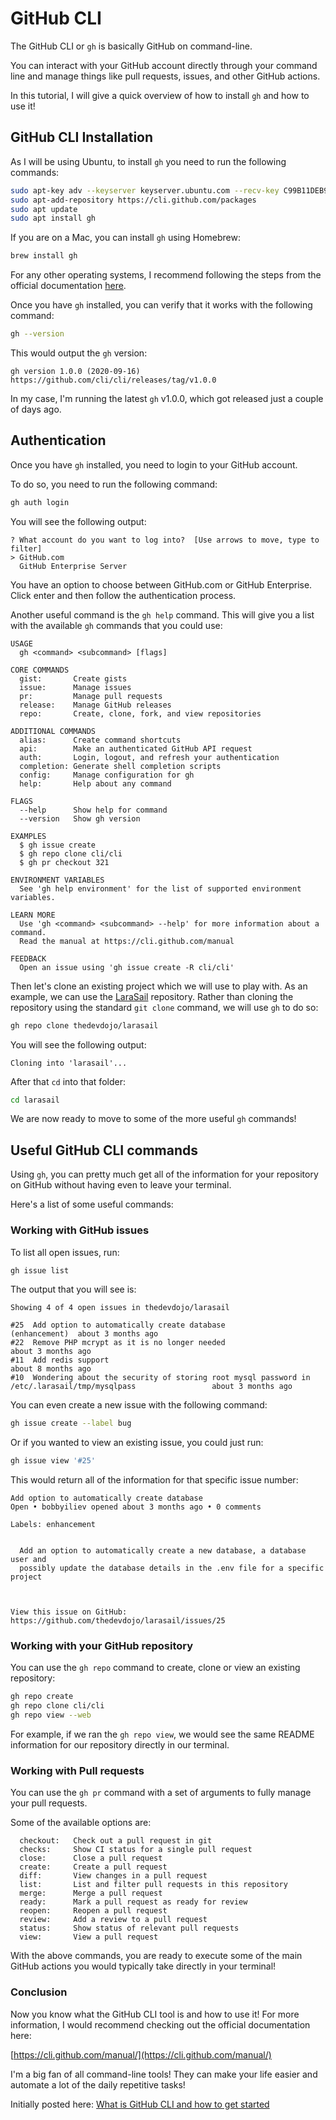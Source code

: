 # GitHub CLI

The GitHub CLI or `gh` is basically GitHub on command-line. 

You can interact with your GitHub account directly through your command line and manage things like pull requests, issues, and other GitHub actions.

In this tutorial, I will give a quick overview of how to install `gh` and how to use it!

## GitHub CLI Installation

As I will be using Ubuntu, to install `gh` you need to run the following commands:

```bash
sudo apt-key adv --keyserver keyserver.ubuntu.com --recv-key C99B11DEB97541F0
sudo apt-add-repository https://cli.github.com/packages
sudo apt update
sudo apt install gh
```

If you are on a Mac, you can install `gh` using Homebrew:

```bash
brew install gh
```

For any other operating systems, I recommend following the steps from the official documentation [here](https://github.com/cli/cli#installation).

Once you have `gh` installed, you can verify that it works with the following command:

```bash
gh --version
```

This would output the `gh` version:

```
gh version 1.0.0 (2020-09-16)
https://github.com/cli/cli/releases/tag/v1.0.0
```

In my case, I'm running the latest `gh` v1.0.0, which got released just a couple of days ago.

## Authentication

Once you have `gh` installed, you need to login to your GitHub account.

To do so, you need to run the following command:

```bash
gh auth login
```

You will see the following output:

```
? What account do you want to log into?  [Use arrows to move, type to filter]
> GitHub.com
  GitHub Enterprise Server
```

You have an option to choose between GitHub.com or GitHub Enterprise. Click enter and then follow the authentication process.

Another useful command is the `gh help` command. This will give you a list with the available `gh` commands that you could use:

```
USAGE
  gh <command> <subcommand> [flags]

CORE COMMANDS
  gist:       Create gists
  issue:      Manage issues
  pr:         Manage pull requests
  release:    Manage GitHub releases
  repo:       Create, clone, fork, and view repositories

ADDITIONAL COMMANDS
  alias:      Create command shortcuts
  api:        Make an authenticated GitHub API request
  auth:       Login, logout, and refresh your authentication
  completion: Generate shell completion scripts
  config:     Manage configuration for gh
  help:       Help about any command

FLAGS
  --help      Show help for command
  --version   Show gh version

EXAMPLES
  $ gh issue create
  $ gh repo clone cli/cli
  $ gh pr checkout 321

ENVIRONMENT VARIABLES
  See 'gh help environment' for the list of supported environment variables.

LEARN MORE
  Use 'gh <command> <subcommand> --help' for more information about a command.
  Read the manual at https://cli.github.com/manual

FEEDBACK
  Open an issue using 'gh issue create -R cli/cli'
```

Then let's clone an existing project which we will use to play with. As an example, we can use the [LaraSail](https://github.com/thedevdojo/larasail) repository. Rather than cloning the repository using the standard `git clone` command, we will use `gh` to do so:

```bash
gh repo clone thedevdojo/larasail
```

You will see the following output:

```
Cloning into 'larasail'...
```

After that `cd` into that folder:

```bash
cd larasail
```

We are now ready to move to some of the more useful `gh` commands!

## Useful GitHub CLI commands

Using `gh`, you can pretty much get all of the information for your repository on GitHub without having even to leave your terminal.

Here's a list of some useful commands:

### Working with GitHub issues

To list all open issues, run:

```bash
gh issue list
```

The output that you will see is:

```
Showing 4 of 4 open issues in thedevdojo/larasail

#25  Add option to automatically create database                                                  (enhancement)  about 3 months ago
#22  Remove PHP mcrypt as it is no longer needed                                                                 about 3 months ago
#11  Add redis support                                                                                           about 8 months ago
#10  Wondering about the security of storing root mysql password in /etc/.larasail/tmp/mysqlpass                 about 3 months ago
```

You can even create a new issue with the following command:

```bash
gh issue create --label bug
```

Or if you wanted to view an existing issue, you could just run:

```bash
gh issue view '#25'
```

This would return all of the information for that specific issue number:

```
Add option to automatically create database
Open • bobbyiliev opened about 3 months ago • 0 comments

Labels: enhancement


  Add an option to automatically create a new database, a database user and
  possibly update the database details in the .env file for a specific project



View this issue on GitHub: https://github.com/thedevdojo/larasail/issues/25
```

### Working with your GitHub repository

You can use the `gh repo` command to create, clone or view an existing repository:

```bash
gh repo create
gh repo clone cli/cli
gh repo view --web
```

For example, if we ran the `gh repo view`, we would see the same README information for our repository directly in our terminal.

### Working with Pull requests

You can use the `gh pr` command with a set of arguments to fully manage your pull requests.

Some of the available options are:

```
  checkout:   Check out a pull request in git
  checks:     Show CI status for a single pull request
  close:      Close a pull request
  create:     Create a pull request
  diff:       View changes in a pull request
  list:       List and filter pull requests in this repository
  merge:      Merge a pull request
  ready:      Mark a pull request as ready for review
  reopen:     Reopen a pull request
  review:     Add a review to a pull request
  status:     Show status of relevant pull requests
  view:       View a pull request
```

With the above commands, you are ready to execute some of the main GitHub actions you would typically take directly in your terminal!

### Conclusion

Now you know what the GitHub CLI tool is and how to use it! For more information, I would recommend checking out the official documentation here:

[https://cli.github.com/manual/](https://cli.github.com/manual/)

I'm a big fan of all command-line tools! They can make your life easier and automate a lot of the daily repetitive tasks!

Initially posted here:
[What is GitHub CLI and how to get started](https://devdojo.com/bobbyiliev/what-is-github-cli-and-how-to-get-started)